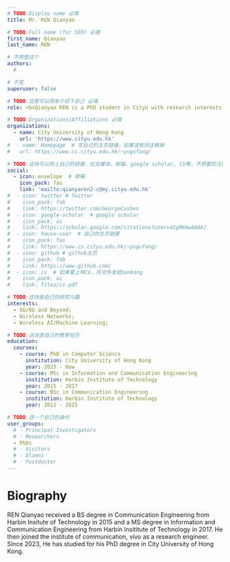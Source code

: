 ```yaml
---
# TODO:Display name 必填
title: Mr. REN Qianyao  

# TODO:Full name (for SEO) 必填
first_name: Qianyao   
last_name: REN

# 不用管这个
authors:
  # 

# 不变
superuser: false

# TODO:这里可以简单介绍下自己 必填
role: <b>Qianyao REN is a PhD student in CityU with research interests in MIMO transmission and singal processing in the 5/6G communication system.</b>

# TODO:Organizations/Affiliations 必填
organizations:
  - name: City University of Hong Kong 
    url: 'https://www.cityu.edu.hk'
#  - name: Homepage  # 写自己的主页链接，如果没有则注释掉
#   url: https://www.cs.cityu.edu.hk/~yugufang/

# TODO:这块可以附上自己的链接，社交媒体，邮箱，google scholar, CV等，不想要的注释掉即可
social:
  - icon: envelope  # 邮箱
    icon_pack: fas
    link: 'mailto:qianyaren2-c@my.cityu.edu.hk'
#  - icon: twitter # Twitter
#    icon_pack: fab  
#    link: https://twitter.com/GeorgeCushen
#  - icon: google-scholar  # google scholar
#    icon_pack: ai
#    link: https://scholar.google.com/citations?user=dJgRKmwAAAAJ
#  - icon: house-user  # 自己的主页链接
#    icon_pack: fas
#    link: https://www.cs.cityu.edu.hk/~yugufang/
#  - icon: github # github主页
#    icon_pack: fab   
#    link: https://www.github.com/
#  - icon: cv  # 如果要上传CV，将文件发给Senkang
#    icon_pack: ai
#    link: files/cv.pdf

# TODO:这块是自己的研究兴趣
interests:
  - 5G/6G and Beyond; 
  - Wireless Networks; 
  - Wireless AI/Machine Learning; 

# TODO:这块是自己的教育经历
education:
  courses:
    - course: PhD in Computer Science
      institution: City University of Hong Kong
      year: 2023 - Now
    - course: MSc in Information and Communication Engineering
      institution: Harbin Institute of Technology
      year: 2015 - 2017
    - course: BSc in Communication Engineering
      institution: Harbin Institute of Technology
      year: 2011 - 2015

# TODO:选一个自己的身份
user_groups:
  # - Principal Investigators
  # - Researchers
  - PhDs
  # - Visitors
  # - Alumni
  # - Postdoctor
---
```

<!-- TODO:写自己的Biography -->
# Biography
<!-- <p style="text-align:justify">  -->
REN Qianyao received a BS degree in Communication Engineering from Harbin Insitute of Technology in 2015 and a MS degree in Information and Communication Engineering from Harbin Insititute of Technology in 2017. He then joined the institute of communication, vivo as a research engineer. Since 2023, He has studied for his PhD degree in City University of Hong Kong.

